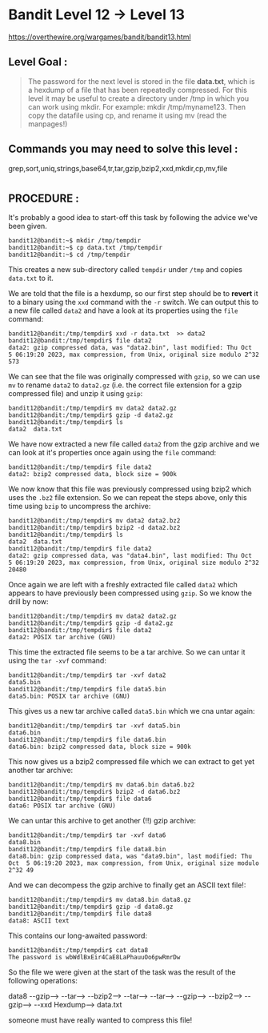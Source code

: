 # Bandit Level 12 -> Level 13 #

https://overthewire.org/wargames/bandit/bandit13.html

## Level Goal : ##
>The password for the next level is stored in the file **data.txt**, which is a hexdump of a file that has been repeatedly compressed. For this level it may be useful to create a directory under /tmp in which you can work using mkdir. For example: mkdir /tmp/myname123. Then copy the datafile using cp, and rename it using mv (read the manpages!)


## Commands you may need to solve this level : ##
grep,sort,uniq,strings,base64,tr,tar,gzip,bzip2,xxd,mkdir,cp,mv,file
#  
## PROCEDURE : ##

It's probably a good idea to start-off this task by following the advice we've been given.

```console
bandit12@bandit:~$ mkdir /tmp/tempdir
bandit12@bandit:~$ cp data.txt /tmp/tempdir
bandit12@bandit:~$ cd /tmp/tempdir
```

This creates a new sub-directory called `tempdir` under `/tmp` and copies `data.txt` to it.

We are told that the file is a hexdump, so our first step should be to **revert** it to a binary using the `xxd` command with the `-r` switch.  We can output this to a new file called `data2` and have a look at its properties using the `file` command:

```console
bandit12@bandit:/tmp/tempdir$ xxd -r data.txt  >> data2
bandit12@bandit:/tmp/tempdir$ file data2
data2: gzip compressed data, was "data2.bin", last modified: Thu Oct  5 06:19:20 2023, max compression, from Unix, original size modulo 2^32 573
```

We can see that the file was originally compressed with `gzip`, so we can use `mv` to rename `data2` to `data2.gz` (i.e. the correct file extension for a gzip compressed file) and unzip it using `gzip`:

```console
bandit12@bandit:/tmp/tempdir$ mv data2 data2.gz
bandit12@bandit:/tmp/tempdir$ gzip -d data2.gz
bandit12@bandit:/tmp/tempdir$ ls
data2  data.txt
```

We have now extracted a new file called `data2` from the gzip archive and we can look at it's properties once again using the `file` command:

```console
bandit12@bandit:/tmp/tempdir$ file data2
data2: bzip2 compressed data, block size = 900k
```

We now know that this file was previously compressed using bzip2 which uses the `.bz2` file extension.  So we can repeat the steps above, only this time using `bzip` to uncompress the archive:

```console
bandit12@bandit:/tmp/tempdir$ mv data2 data2.bz2
bandit12@bandit:/tmp/tempdir$ bzip2 -d data2.bz2
bandit12@bandit:/tmp/tempdir$ ls
data2  data.txt
bandit12@bandit:/tmp/tempdir$ file data2
data2: gzip compressed data, was "data4.bin", last modified: Thu Oct  5 06:19:20 2023, max compression, from Unix, original size modulo 2^32 20480
```

Once again we are left with a freshly extracted file called `data2` which appears to have previously been compressed using `gzip`.  So we know the drill by now:

```console
bandit12@bandit:/tmp/tempdir$ mv data2 data2.gz
bandit12@bandit:/tmp/tempdir$ gzip -d data2.gz
bandit12@bandit:/tmp/tempdir$ file data2
data2: POSIX tar archive (GNU)
```

This time the extracted file seems to be a tar archive.  So we can untar it using the `tar -xvf` command:

```console
bandit12@bandit:/tmp/tempdir$ tar -xvf data2
data5.bin
bandit12@bandit:/tmp/tempdir$ file data5.bin
data5.bin: POSIX tar archive (GNU)
```

This gives us a new tar archive called `data5.bin` which we cna untar again:

```console
bandit12@bandit:/tmp/tempdir$ tar -xvf data5.bin
data6.bin
bandit12@bandit:/tmp/tempdir$ file data6.bin
data6.bin: bzip2 compressed data, block size = 900k
```

This now gives us a bzip2 compressed file which we can extract to get yet another tar archive:
```console
bandit12@bandit:/tmp/tempdir$ mv data6.bin data6.bz2
bandit12@bandit:/tmp/tempdir$ bzip2 -d data6.bz2
bandit12@bandit:/tmp/tempdir$ file data6
data6: POSIX tar archive (GNU)
```

We can untar this archive to get another (!!) gzip archive:
```console
bandit12@bandit:/tmp/tempdir$ tar -xvf data6
data8.bin
bandit12@bandit:/tmp/tempdir$ file data8.bin
data8.bin: gzip compressed data, was "data9.bin", last modified: Thu Oct  5 06:19:20 2023, max compression, from Unix, original size modulo 2^32 49
```
And we can decompess the gzip archive to finally get an ASCII text file!:
```console
bandit12@bandit:/tmp/tempdir$ mv data8.bin data8.gz
bandit12@bandit:/tmp/tempdir$ gzip -d data8.gz
bandit12@bandit:/tmp/tempdir$ file data8
data8: ASCII text
```

This contains our long-awaited password:
```console
bandit12@bandit:/tmp/tempdir$ cat data8
The password is wbWdlBxEir4CaE8LaPhauuOo6pwRmrDw
```

So the file we were given at the start of the task was the result of the following operations:

data8 --gzip--> --tar--> --bzip2--> --tar--> --tar--> --gzip--> --bzip2--> --gzip--> --xxd Hexdump--> data.txt

someone must have really wanted to compress this file!
